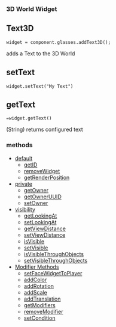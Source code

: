 ### 3D World Widget
## Text3D
`widget = component.glasses.addText3D();`

adds a Text to the 3D World

## setText
`widget.setText("My Text")`


## getText
`=widget.getText()`

(String) returns configured text


### methods
* [default](Widget_Methods_default)
  * [getID](Widget_Methods_default#getID)
  * [removeWidget](Widget_Methods_default#removeWidget)
  * [getRenderPosition](Widget_Methods_getRenderPosition)
* [private](Widget_Methods_private)
  * [getOwner](Widget_Methods_private#getOwner)
  * [getOwnerUUID](Widget_Methods_private#getOwnerUUID)
  * [setOwner](Widget_Methods_private#setOwner)
* [visibility](Widget_Methods_visibility)
  * [getLookingAt](Widget3D_Methods_visibility#getLookingAt)
  * [setLookingAt](Widget3D_Methods_visibility#setLookingAt)
  * [getViewDistance](Widget3D_Methods_visibility#getViewDistance)
  * [setViewDistance](Widget3D_Methods_visibility#setViewDistance)
  * [isVisible](Widget_Methods_visibility#isVisible)
  * [setVisible](Widget_Methods_visibility#setVisible)
  * [isVisibleThroughObjects](Widget3D_Methods_visibility#isVisibleThroughObjects)
  * [setVisibleThroughObjects](Widget3D_Methods_visibility#setVisibleThroughObjects)
* [Modifier Methods](WidgetModifiers)
  * [setFaceWidgetToPlayer](WidgetModifier_setFaceWidgetToPlayer)
  * [addColor](WidgetModifiers#addColor)
  * [addRotation](WidgetModifiers#addRotation)
  * [addScale](WidgetModifiers#addScale)
  * [addTranslation](WidgetModifiers#addTranslation)
  * [getModifiers](WidgetModifierMethods#getModifiers)
  * [removeModifier](WidgetModifierMethods#removeModifier)
  * [setCondition](WidgetModifierConditions)
